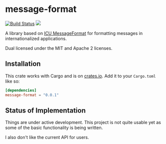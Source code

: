 # message-format

[![Build Status](https://travis-ci.org/endoli/message-format.rs.svg?branch=master)](https://travis-ci.org/endoli/message-format.rs)
[![](http://meritbadge.herokuapp.com/message-format)](https://crates.io/crates/message-format)

A library based on [ICU MessageFormat](http://userguide.icu-project.org/formatparse/messages) for formatting messages in internationalized applications.

Dual licensed under the MIT and Apache 2 licenses.

## Installation

This crate works with Cargo and is on
[crates.io](https://crates.io/crates/message-format).
Add it to your `Cargo.toml` like so:

```toml
[dependencies]
message-format = "0.0.1"
```

## Status of Implementation

Things are under active development. This project is not quite
usable yet as some of the basic functionality is being written.

I also don't like the current API for users.
